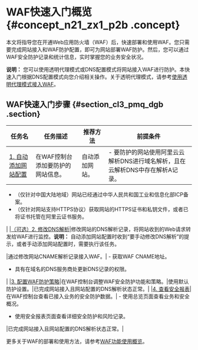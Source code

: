 # WAF快速入门概览 {#concept_n21_zx1_p2b .concept}

本文将指导您在开通Web应用防火墙（WAF）后，快速部署和使用WAF。您只需要完成网站接入和WAF防护配置，即可为网站部署WAF防护。然后，您可以通过WAF安全防护记录和统计信息，实时掌握您的业务安全状况。

**说明：** 您可以使用透明代理模式或DNS配置模式将网站接入WAF进行防护。本快速入门根据DNS配置模式向您介绍相关操作。关于透明代理模式，请参考[使用透明代理模式接入WAF](../../../../../cn.zh-CN/用户指南/使用透明代理模式接入WAF.md#)。

## WAF快速入门步骤 {#section_cl3_pmq_dgb .section}

|任务名|任务描述|推荐方法|前提条件|
|---|----|----|----|
|[1. 自动添加网站配置](cn.zh-CN/快速入门/步骤1：自动添加网站配置.md#)|在WAF控制台添加要防护的网站信息。|自动添加网站。| -   要防护的网站使用阿里云云解析DNS进行域名解析，且在云解析DNS中存在解析A记录。
-   （仅针对中国大陆地域）网站已经通过中华人民共和国工业和信息化部ICP备案。
-   （仅针对网站支持HTTPS协议）获取网站的HTTPS证书和私钥文件，或者已将证书托管在阿里云证书服务。

 |
|[（可选）2. 修改DNS解析](cn.zh-CN/快速入门/步骤2：修改DNS解析.md#)|修改网站的DNS解析记录，将网站收到的Web请求转发给WAF进行监控。**说明：** 自动添加网站配置时收到“要手动修改DNS解析”的提示，或者手动添加网站配置时，需要执行该任务。

|通过修改网站CNAME解析记录接入WAF。| -   获取WAF CNAME地址。
-   具有在域名的DNS服务商处更新DNS记录的权限。

 |
|[3. 配置WAF防护策略](cn.zh-CN/快速入门/步骤3：配置WAF防护策略.md#)|在WAF控制台调整WAF安全防护功能和策略。|使用默认防护设置。|已完成网站接入且网站配置的DNS解析状态正常。|
|[4. 查看安全报表](cn.zh-CN/快速入门/步骤4：查看安全报表.md#)|在WAF控制台查看已接入业务的安全防护数据。| -   使用总览页面查看业务和安全概况。
-   使用安全报表页面查看详细安全防护和风险记录。

 |已完成网站接入且网站配置的DNS解析状态正常。|

更多关于WAF的部署和使用方法，请参考[WAF功能使用概览](../../../../../cn.zh-CN/用户指南/WAF功能使用概览.md#)。

